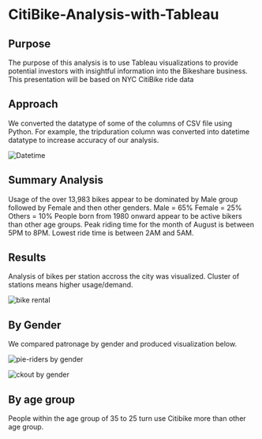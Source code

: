 # CitiBike-Analysis-with-Tableau


## Purpose

The purpose of this analysis is to use Tableau visualizations to provide potential investors with insightful information into the Bikeshare business. This presentation will be based on NYC CitiBike 
ride data

## Approach

We converted the datatype of some of the columns of CSV file using Python. For example, the tripduration column was converted into datetime datatype to increase accuracy of our analysis. 

![Datetime](https://user-images.githubusercontent.com/75961117/120230180-c67ebe80-c21c-11eb-920a-cd4806380010.PNG)



## Summary Analysis


Usage of the over 13,983 bikes appear to be dominated by Male group followed by Female and then other genders. 
Male = 65%
Female = 25%
Others = 10%
People born from 1980 onward appear to be active bikers than other age groups. 
Peak riding time for the month of August is between 5PM to 8PM.
Lowest ride time is between 2AM and 5AM.

## Results
Analysis of bikes per station accross the city was visualized. Cluster of stations means higher usage/demand. 

![bike rental](https://user-images.githubusercontent.com/75961117/120231142-c5e72780-c21e-11eb-86bb-193e8da46d3f.PNG)



## By Gender
We compared patronage by gender and produced visualization below. 

![pie-riders by gender](https://user-images.githubusercontent.com/75961117/120231493-83721a80-c21f-11eb-97e6-e78a330ef61e.PNG)


![ckout by gender](https://user-images.githubusercontent.com/75961117/120231663-d77cff00-c21f-11eb-9a17-5e9514e43a5a.PNG)



## By age group

People within the age group of 35 to 25 turn use Citibike more than other age group. 




